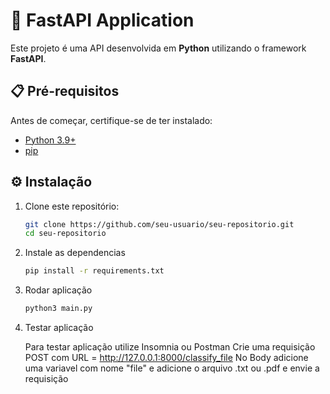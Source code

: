 # 🚀 FastAPI Application

Este projeto é uma API desenvolvida em **Python** utilizando o framework **FastAPI**.

## 📋 Pré-requisitos

Antes de começar, certifique-se de ter instalado:

- [Python 3.9+](https://www.python.org/downloads/)
- [pip](https://pip.pypa.io/en/stable/installation/)

## ⚙️ Instalação

1. Clone este repositório:
   ```bash
   git clone https://github.com/seu-usuario/seu-repositorio.git
   cd seu-repositorio

2. Instale as dependencias 
    ```bash
    pip install -r requirements.txt

3. Rodar aplicação
    ```bash
    python3 main.py

4. Testar aplicação

    Para testar aplicação utilize Insomnia ou Postman
    Crie uma requisição POST com URL = http://127.0.0.1:8000/classify_file
    No Body adicione uma variavel com nome "file" e adicione o arquivo .txt ou .pdf e envie a requisição